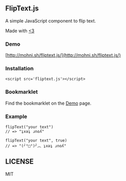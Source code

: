 ## FlipText.js

A simple JavaScript component to flip text.

Made with [<3](https://twitter.com/arrowgunz)

### Demo

[http://mohni.sh/fliptext.js/](http://mohni.sh/fliptext.js/)

### Installation

`<script src='fliptext.js'></script>`

### Bookmarklet

Find the bookmarklet on the [Demo](http://mohni.sh/fliptext.js/) page.

### Example

```
flipText("your text")
// => "ʇxǝʇ ɹnoʎ"

flipText("your text", true)
// => "(╯°□°)╯︵ ʇxǝʇ ɹnoʎ"
```

## LICENSE

MIT